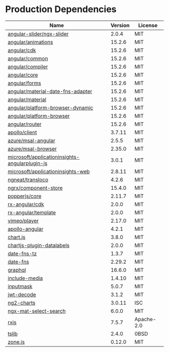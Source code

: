 # Production Dependencies

  | Name | Version | License |
  | ---- | ------- | ------- |
  | [angular-slider/ngx-slider](https://github.com/angular-slider/ngx-slider) | 2.0.4 | MIT |
| [angular/animations](https://github.com/angular/angular) | 15.2.6 | MIT |
| [angular/cdk](https://github.com/angular/components) | 15.2.6 | MIT |
| [angular/common](https://github.com/angular/angular) | 15.2.6 | MIT |
| [angular/compiler](https://github.com/angular/angular) | 15.2.6 | MIT |
| [angular/core](https://github.com/angular/angular) | 15.2.6 | MIT |
| [angular/forms](https://github.com/angular/angular) | 15.2.6 | MIT |
| [angular/material-date-fns-adapter](https://github.com/angular/components) | 15.2.6 | MIT |
| [angular/material](https://github.com/angular/components) | 15.2.6 | MIT |
| [angular/platform-browser-dynamic](https://github.com/angular/angular) | 15.2.6 | MIT |
| [angular/platform-browser](https://github.com/angular/angular) | 15.2.6 | MIT |
| [angular/router](https://github.com/angular/angular) | 15.2.6 | MIT |
| [apollo/client](https://github.com/apollographql/apollo-client) | 3.7.11 | MIT |
| [azure/msal-angular](https://github.com/AzureAD/microsoft-authentication-library-for-js) | 2.5.5 | MIT |
| [azure/msal-browser](https://github.com/AzureAD/microsoft-authentication-library-for-js) | 2.35.0 | MIT |
| [microsoft/applicationinsights-angularplugin-js](https://github.com/microsoft/applicationinsights-angularplugin-js) | 3.0.1 | MIT |
| [microsoft/applicationinsights-web](https://github.com/microsoft/ApplicationInsights-JS) | 2.8.11 | MIT |
| [ngneat/transloco](https://github.com/ngneat/transloco) | 4.2.6 | MIT |
| [ngrx/component-store](https://github.com/ngrx/platform) | 15.4.0 | MIT |
| [popperjs/core](https://github.com/popperjs/popper-core) | 2.11.7 | MIT |
| [rx-angular/cdk](https://github.com/rx-angular/rx-angular) | 2.0.0 | MIT |
| [rx-angular/template](https://github.com/rx-angular/rx-angular) | 2.0.0 | MIT |
| [vimeo/player](https://github.com/vimeo/player.js) | 2.17.0 | MIT |
| [apollo-angular](https://github.com/kamilkisiela/apollo-angular) | 4.2.1 | MIT |
| [chart.js](https://github.com/chartjs/Chart.js) | 3.8.0 | MIT |
| [chartjs-plugin-datalabels](https://github.com/chartjs/chartjs-plugin-datalabels) | 2.0.0 | MIT |
| [date-fns-tz](https://github.com/marnusw/date-fns-tz) | 1.3.7 | MIT |
| [date-fns](https://github.com/date-fns/date-fns) | 2.29.2 | MIT |
| [graphql](https://github.com/graphql/graphql-js) | 16.6.0 | MIT |
| [include-media](https://github.com/eduardoboucas/include-media) | 1.4.10 | MIT |
| [inputmask](https://github.com/RobinHerbots/Inputmask) | 5.0.7 | MIT |
| [jwt-decode](https://github.com/auth0/jwt-decode) | 3.1.2 | MIT |
| [ng2-charts](https://github.com/valor-software/ng2-charts) | 3.0.11 | ISC |
| [ngx-mat-select-search](https://github.com/bithost-gmbh/ngx-mat-select-search) | 6.0.0 | MIT |
| [rxjs](https://github.com/reactivex/rxjs) | 7.5.7 | Apache-2.0 |
| [tslib](https://github.com/Microsoft/tslib) | 2.4.0 | 0BSD |
| [zone.js](https://github.com/angular/angular) | 0.12.0 | MIT |

